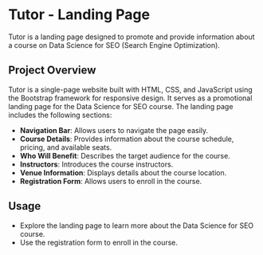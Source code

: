 # Tutor - Landing Page

Tutor is a landing page designed to promote and provide information about a course on Data Science for SEO (Search Engine Optimization).

## Project Overview

Tutor is a single-page website built with HTML, CSS, and JavaScript using the Bootstrap framework for responsive design. It serves as a promotional landing page for the Data Science for SEO course. The landing page includes the following sections:

- **Navigation Bar**: Allows users to navigate the page easily.
- **Course Details**: Provides information about the course schedule, pricing, and available seats.
- **Who Will Benefit**: Describes the target audience for the course.
- **Instructors**: Introduces the course instructors.
- **Venue Information**: Displays details about the course location.
- **Registration Form**: Allows users to enroll in the course.


## Usage
- Explore the landing page to learn more about the Data Science for SEO course.
- Use the registration form to enroll in the course.





